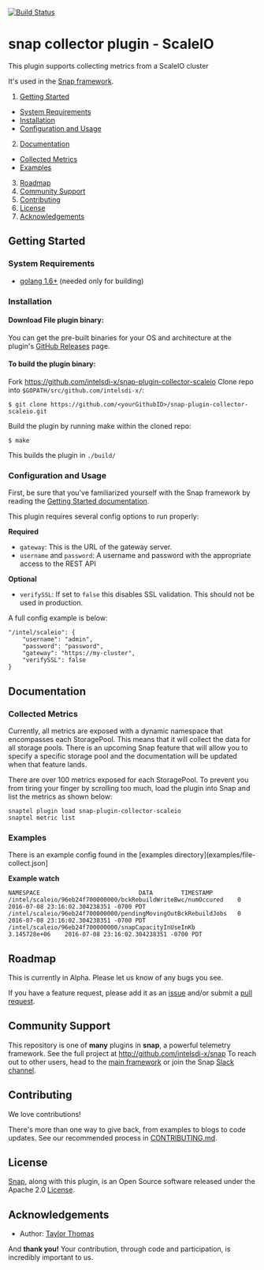 [![Build Status](https://travis-ci.org/intelsdi-x/snap-plugin-publisher-scaleio.svg?branch=master)](https://travis-ci.org/intelsdi-x/snap-plugin-publisher-scaleio)

# snap collector plugin - ScaleIO

This plugin supports collecting metrics from a ScaleIO cluster

It's used in the [Snap framework](http://github.com/intelsdi-x/snap).

1. [Getting Started](#getting-started)
  * [System Requirements](#system-requirements)
  * [Installation](#installation)
  * [Configuration and Usage](#configuration-and-usage)
2. [Documentation](#documentation)
  * [Collected Metrics](#collected-metrics)
  * [Examples](#examples)
3. [Roadmap](#roadmap)
4. [Community Support](#community-support)
5. [Contributing](#contributing)
6. [License](#license)
7. [Acknowledgements](#acknowledgements)

## Getting Started

### System Requirements

* [golang 1.6+](https://golang.org/dl/) (needed only for building)

### Installation

#### Download File plugin binary:
You can get the pre-built binaries for your OS and architecture at the plugin's [GitHub Releases](https://github.com/intelsdi-x/snap-plugin-collector-scaleio/releases) page.

#### To build the plugin binary:
Fork https://github.com/intelsdi-x/snap-plugin-collector-scaleio
Clone repo into `$GOPATH/src/github.com/intelsdi-x/`:

```
$ git clone https://github.com/<yourGithubID>/snap-plugin-collector-scaleio.git
```

Build the plugin by running make within the cloned repo:
```
$ make
```
This builds the plugin in `./build/`

### Configuration and Usage
First, be sure that you've familiarized yourself with the Snap framework by reading the
[Getting Started documentation](https://github.com/intelsdi-x/snap#getting-started).

This plugin requires several config options to run properly:

**Required**
* `gateway`: This is the URL of the gateway server.
* `username` and `password`: A username and password with the appropriate access to the REST API

**Optional**
* `verifySSL`: If set to `false` this disables SSL validation. This should not be used in production.

A full config example is below:

```
"/intel/scaleio": {
    "username": "admin",
    "password": "password",
    "gateway": "https://my-cluster",
    "verifySSL": false
}
```

## Documentation

### Collected Metrics
Currently, all metrics are exposed with a dynamic namespace that encompasses each StoragePool. This means that it will collect the data for all storage pools. There is an upcoming Snap feature that will allow you to specify a specific storage pool and the documentation will be updated when that feature lands.

There are over 100 metrics exposed for each StoragePool. To prevent you from tiring your finger by scrolling too much, load the plugin into Snap and list the metrics as shown below:

```
snaptel plugin load snap-plugin-collector-scaleio
snaptel metric list
```

### Examples
There is an example config found in the [examples directory](examples/file-collect.json]

**Example watch**

```
NAMESPACE 							 DATA 		 TIMESTAMP
/intel/scaleio/96eb24f700000000/bckRebuildWriteBwc/numOccured 	 0 		 2016-07-08 23:16:02.304238351 -0700 PDT
/intel/scaleio/96eb24f700000000/pendingMovingOutBckRebuildJobs 	 0 		 2016-07-08 23:16:02.304238351 -0700 PDT
/intel/scaleio/96eb24f700000000/snapCapacityInUseInKb 		 3.145728e+06 	 2016-07-08 23:16:02.304238351 -0700 PDT
```

## Roadmap

This is currently in Alpha. Please let us know of any bugs you see.

If you have a feature request, please add it as an [issue](https://github.com/intelsdi-x/snap-plugin-collector-scaleio/issues/new) and/or submit a [pull request](https://github.com/intelsdi-x/snap-plugin-collector-scaleio/pulls).

## Community Support
This repository is one of **many** plugins in **snap**, a powerful telemetry framework. See the full project at http://github.com/intelsdi-x/snap To reach out to other users, head to the [main framework](https://github.com/intelsdi-x/snap#community-support) or join the Snap [Slack channel](https://intelsdi-x.herokuapp.com/).

## Contributing
We love contributions! 

There's more than one way to give back, from examples to blogs to code updates. See our recommended process in [CONTRIBUTING.md](CONTRIBUTING.md).

## License
[Snap](http://github.com/intelsdi-x/snap), along with this plugin, is an Open Source software released under the Apache 2.0 [License](LICENSE).

## Acknowledgements

* Author: [Taylor Thomas](https://github.com/thomastaylor312)

And **thank you!** Your contribution, through code and participation, is incredibly important to us.
